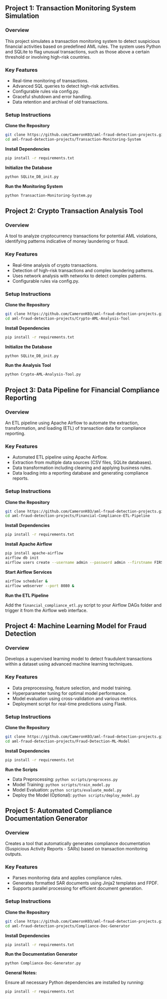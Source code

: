 ## Project 1: Transaction Monitoring System Simulation

### Overview

This project simulates a transaction monitoring system to detect suspicious financial activities based on predefined AML rules. The system uses Python and SQLite to flag unusual transactions, such as those above a certain threshold or involving high-risk countries.

### Key Features

* Real-time monitoring of transactions.
* Advanced SQL queries to detect high-risk activities.
* Configurable rules via config.py.
* Graceful shutdown and error handling.
* Data retention and archival of old transactions.

### Setup Instructions

**Clone the Repository**

```bash
git clone https://github.com/CameronK03/aml-fraud-detection-projects.git
cd aml-fraud-detection-projects/Transaction-Monitoring-System
```

**Install Dependencies**

```bash
pip install -r requirements.txt
```

**Initialize the Database**

```bash
python SQLite_DB_init.py
```

**Run the Monitoring System**

```bash
python Transaction-Monitoring-System.py
```

## Project 2: Crypto Transaction Analysis Tool

### Overview

A tool to analyze cryptocurrency transactions for potential AML violations, identifying patterns indicative of money laundering or fraud.

### Key Features

* Real-time analysis of crypto transactions.
* Detection of high-risk transactions and complex laundering patterns.
* Uses network analysis with networkx to detect complex patterns.
* Configurable rules via config.py.

### Setup Instructions

**Clone the Repository**

```bash
git clone https://github.com/CameronK03/aml-fraud-detection-projects.git
cd aml-fraud-detection-projects/Crypto-AML-Analysis-Tool
```

**Install Dependencies**

```bash
pip install -r requirements.txt
```

**Initialize the Database**

```bash
python SQLite_DB_init.py
```

**Run the Analysis Tool**

```bash
python Crypto-AML-Analysis-Tool.py
```

## Project 3: Data Pipeline for Financial Compliance Reporting

### Overview

An ETL pipeline using Apache Airflow to automate the extraction, transformation, and loading (ETL) of transaction data for compliance reporting.

### Key Features

* Automated ETL pipeline using Apache Airflow.
* Extraction from multiple data sources (CSV files, SQLite databases).
* Data transformation including cleaning and applying business rules.
* Data loading into a reporting database and generating compliance reports.

### Setup Instructions

**Clone the Repository**

```bash
git clone https://github.com/CameronK03/aml-fraud-detection-projects.git
cd aml-fraud-detection-projects/Financial-Compliance-ETL-Pipeline
```

**Install Dependencies**

```bash
pip install -r requirements.txt
```

**Install Apache Airflow**

```bash
pip install apache-airflow
airflow db init
airflow users create --username admin --password admin --firstname FIRSTNAME --lastname LASTNAME --role Admin --email admin@example.com
```

**Start Airflow Services**

```bash
airflow scheduler &
airflow webserver --port 8080 &
```

**Run the ETL Pipeline**

Add the `financial_compliance_etl.py` script to your Airflow DAGs folder and trigger it from the Airflow web interface.

## Project 4: Machine Learning Model for Fraud Detection

### Overview

Develops a supervised learning model to detect fraudulent transactions within a dataset using advanced machine learning techniques.

### Key Features

* Data preprocessing, feature selection, and model training.
* Hyperparameter tuning for optimal model performance.
* Model evaluation using cross-validation and various metrics.
* Deployment script for real-time predictions using Flask.

### Setup Instructions

**Clone the Repository**

```bash
git clone https://github.com/CameronK03/aml-fraud-detection-projects.git
cd aml-fraud-detection-projects/Fraud-Detection-ML-Model
```

**Install Dependencies**

```bash
pip install -r requirements.txt
```

**Run the Scripts**

* Data Preprocessing: `python scripts/preprocess.py`
* Model Training: `python scripts/train_model.py`
* Model Evaluation: `python scripts/evaluate_model.py`
* Deploy the Model (Optional): `python scripts/deploy_model.py`

## Project 5: Automated Compliance Documentation Generator

### Overview

Creates a tool that automatically generates compliance documentation (Suspicious Activity Reports - SARs) based on transaction monitoring outputs.

### Key Features

* Parses monitoring data and applies compliance rules.
* Generates formatted SAR documents using Jinja2 templates and FPDF.
* Supports parallel processing for efficient document generation.

### Setup Instructions

**Clone the Repository**

```bash
git clone https://github.com/CameronK03/aml-fraud-detection-projects.git
cd aml-fraud-detection-projects/Compliance-Doc-Generator
```

**Install Dependencies**

```bash
pip install -r requirements.txt
```

**Run the Documentation Generator**

```bash
python Compliance-Doc-Generator.py
```

**General Notes:**

Ensure all necessary Python dependencies are installed by running:

```bash
pip install -r requirements.txt
```
